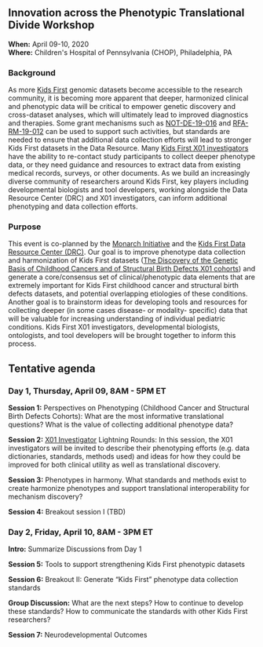 ## Innovation across the Phenotypic Translational Divide Workshop

**When:** April 09-10, 2020  
**Where:** Children's Hospital of Pennsylvania (CHOP), Philadelphia, PA  

### Background

As more [Kids First](https://kidsfirstdrc.org/) genomic datasets become accessible to the research community, it is becoming more apparent that deeper, harmonized clinical and phenotypic data will be critical to empower genetic discovery and cross-dataset analyses, which will ultimately lead to improved diagnostics and therapies. 
Some grant mechanisms such as [NOT-DE-19-016](https://grants.nih.gov/grants/guide/notice-files/NOT-DE-19-016.html) and [RFA-RM-19-012](https://grants.nih.gov/grants/guide/rfa-files/RFA-RM-19-012.html) can be used to support such activities, but standards are needed to ensure that additional data collection efforts will lead to stronger Kids First datasets in the Data Resource. Many [Kids First X01 investigators](https://commonfund.nih.gov/kidsfirst/x01projects) have the ability to re-contact study participants to collect deeper phenotype data, or they need guidance and resources to extract data from existing medical records, surveys, or other documents. As we build an increasingly diverse community of researchers around Kids First, key players including developmental biologists and tool developers, working alongside the Data Resource Center (DRC) and X01 investigators, can inform additional phenotyping and data collection efforts. 

### Purpose

This event is co-planned by the [Monarch Initiative](https://monarchinitiative.org/) and the [Kids First Data Resource Center (DRC)](https://kidsfirstdrc.org/). Our goal is to improve phenotype data collection and harmonization of Kids First datasets ([The Discovery of the Genetic Basis of Childhood Cancers and of Structural Birth Defects X01 cohorts](https://commonfund.nih.gov/kidsfirst/x01projects)) and generate a core/consensus set of clinical/phenotypic data elements that are extremely important for Kids First childhood cancer and structural birth defects datasets, and potential overlapping etiologies of these conditions. Another goal is to brainstorm ideas for developing tools and resources for collecting deeper (in some cases disease- or modality- specific) data that will be valuable for increasing understanding of individual pediatric conditions. Kids First X01 investigators, developmental biologists, ontologists, and tool developers will be brought together to inform this process. 

## Tentative agenda

### Day 1, Thursday, April 09, 8AM - 5PM ET   

**Session 1:** Perspectives on Phenotyping (Childhood Cancer and Structural Birth Defects Cohorts): What are the most informative translational questions? What is the value of collecting additional phenotype data?

**Session 2:** [X01 Investigator](https://commonfund.nih.gov/kidsfirst/x01projects) Lightning Rounds: In this session, the X01 investigators will be invited to describe their phenotyping efforts (e.g. data dictionaries, standards, methods used) and ideas for how they could be improved for both clinical utility as well as translational discovery.

**Session 3:** Phenotypes in harmony. What standards and methods exist to create harmonize phenotypes and support translational interoperability for mechanism discovery? 

**Session 4:** Breakout session I (TBD)

### Day 2, Friday, April 10, 8AM - 3PM ET 

**Intro:** Summarize Discussions from Day 1

**Session 5:** Tools to support strengthening Kids First phenotypic datasets

**Session 6:** Breakout II: Generate “Kids First” phenotype data collection standards

**Group Discussion:** What are the next steps? How to continue to develop these standards? How to communicate the standards with other Kids First researchers?  

**Session 7:** Neurodevelopmental Outcomes

